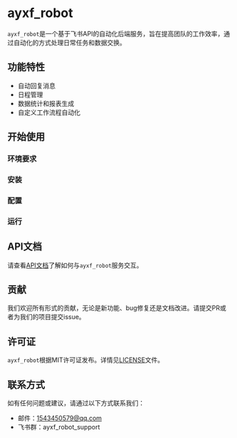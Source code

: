 # ayxf_robot

`ayxf_robot`是一个基于飞书API的自动化后端服务，旨在提高团队的工作效率，通过自动化的方式处理日常任务和数据交换。

## 功能特性

- 自动回复消息
- 日程管理
- 数据统计和报表生成
- 自定义工作流程自动化

## 开始使用

### 环境要求

### 安装

### 配置

### 运行

## API文档

请查看[API文档](docs/api.md)了解如何与`ayxf_robot`服务交互。

## 贡献

我们欢迎所有形式的贡献，无论是新功能、bug修复还是文档改进。请提交PR或者为我们的项目提交issue。

## 许可证

`ayxf_robot`根据MIT许可证发布。详情见[LICENSE](LICENSE)文件。

## 联系方式

如有任何问题或建议，请通过以下方式联系我们：

- 邮件：1543450579@qq.com
- 飞书群：ayxf_robot_support
